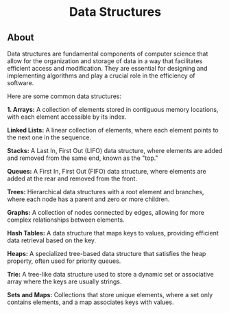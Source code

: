 <h1 align="center">Data Structures</h1>
<h2 align="left">About</h2>
<p>
Data structures are fundamental components of computer science that allow for the organization and storage of data in a way that facilitates efficient access and modification. They are essential for designing and implementing algorithms and play a crucial role in the efficiency of software.</p>
<p>
  Here are some common data structures:
</p>
<p>
 <b>1. Arrays:</b> A collection of elements stored in contiguous memory locations, with each element accessible by its index.<br>

<b>Linked Lists:</b> A linear collection of elements, where each element points to the next one in the sequence.<br>

<b>Stacks:</b> A Last In, First Out (LIFO) data structure, where elements are added and removed from the same end, known as the "top."<br>

<b>Queues:</b> A First In, First Out (FIFO) data structure, where elements are added at the rear and removed from the front.<br>

<b>Trees:</b> Hierarchical data structures with a root element and branches, where each node has a parent and zero or more children.<br>

<b>Graphs:</b> A collection of nodes connected by edges, allowing for more complex relationships between elements.<br>

<b>Hash Tables:</b> A data structure that maps keys to values, providing efficient data retrieval based on the key.<br>

<b>Heaps:</b> A specialized tree-based data structure that satisfies the heap property, often used for priority queues.<br>

<b>Trie:</b> A tree-like data structure used to store a dynamic set or associative array where the keys are usually strings.<br>

<b>Sets and Maps:</b> Collections that store unique elements, where a set only contains elements, and a map associates keys with values.<br>
</p>
<!--
<h2 align="left">Open terminal and run</h2>
<h3>
- Any C++ compiler : Run<a href="https://www.programiz.com/cpp-programming/online-compiler/"> BMI Calculator</a>
</h3>
-->
